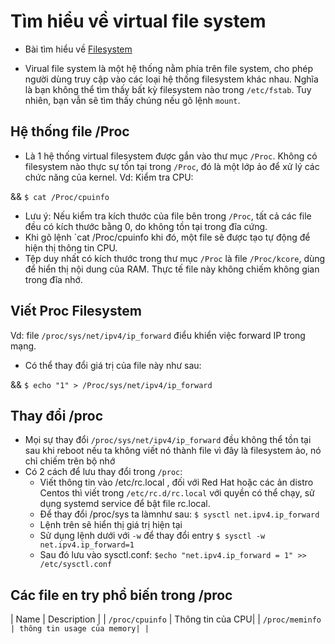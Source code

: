 # Tìm hiểu về virtual file system
- Bài tìm hiểu về [Filesystem]()

- Virual file system là một hệ thống nằm phía trên file system, cho phép người dùng truy cập vào các loại hệ thống filesystem khác nhau. Nghĩa là bạn không thể tìm thấy bất kỳ filesystem nào trong `/etc/fstab`. Tuy nhiên, bạn vẫn sẽ tìm thấy chúng nếu gõ lệnh `mount`.
## Hệ thống file /Proc

- Là 1 hệ thống virtual filesystem được gắn vào thư mục `/Proc`. Không có filesystem nào thực sự tồn tại trong `/Proc`, đó là một lớp ảo để xử lý các chức năng của kernel.
Vd: Kiểm tra CPU:

&& `$ cat /Proc/cpuinfo`

- Lưu ý: Nếu kiểm tra kích thước của file bên trong `/Proc`, tất cả các file đều có kích thước bằng 0, do không tồn tại trong đĩa cứng.
- Khi gõ lệnh `cat /Proc/cpuinfo khi đó, một file sẽ được tạo tự động để hiện thị thông tin CPU.
- Tệp duy nhất có kích thước trong thư mục `/Proc` là file `/Proc/kcore`, dùng để hiển thị nội dung của RAM. Thực tế file này không chiếm không gian trong đĩa nhớ.

## Viết Proc Filesystem
Vd: file `/proc/sys/net/ipv4/ip_forward`  điểu khiển việc forward IP trong mạng.
- Có thể thay đổi giá trị của file này như sau:

&& `$ echo "1" > /Proc/sys/net/ipv4/ip_forward`

## Thay đổi /proc 
- Mọi sự thay đổi `/proc/sys/net/ipv4/ip_forward` đều không thể tồn tại sau khi reboot nếu ta không viết nó thành file vì đây là filesystem ảo, nó chỉ chiếm trên bộ nhớ 
- Có 2 cách để lưu thay đổi trong `/proc`:
	- Viết thông tin vào /etc/rc.local , đối với Red Hat hoặc các ản distro Centos thì viết trong `/etc/rc.d/rc.local` với quyền có  thể chạy, sử dụng systemd service để bật file rc.local.
	- Để thay đổi /proc/sys ta làmnhư sau:
	`$ sysctl net.ipv4.ip_forward`
	- Lệnh trên sẽ hiển thị giá trị hiện tại
	- Sử dụng lệnh dưới với `-w` để thay đổi entry
	`$ sysctl -w net.ipv4.ip_forward=1`
	- Sau đó lưu vào sysctl.conf:
	`$echo "net.ipv4.ip_forward = 1" >> /etc/sysctl.conf`
## Các file en try phổ biến trong /proc
| Name | Description |
| `/proc/cpuinfo` | Thông tin của CPU|
| `/proc/meminfo | thông tin usage của memory|
| `